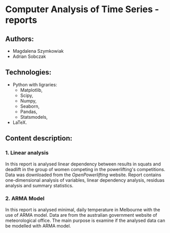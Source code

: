 # Computer Analysis of Time Series - reports

## Authors:
- Magdalena Szymkowiak
- Adrian Sobczak

## Technologies:
- Python with ligraries:
  - Matplotlib,
  - Scipy,
  - Numpy,
  - Seaborn,
  - Pandas,
  - Statsmodels,
- LaTeX.

## Content description:
### 1. Linear analysis
In this report is analysed linear dependency between results in squats and deadlift in the group of women competing in the powerlifting's competitions. Data was downloaded from the *OpenPowerlifting* website. Report contains one-dimensional analysis of variables, linear dependency analysis, residuas analysis and summary statistics.
### 2. ARMA Model
In this report is analysed minimal, daily temperature in Melbourne with the use of ARMA model. Data are from the australian government website of meteorological office. The main purpose is examine if the analysed data can be modelled with ARMA model.

